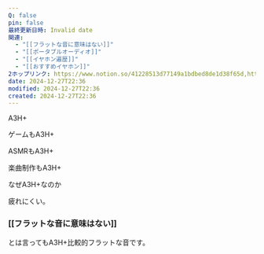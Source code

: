 ```yaml
---
Q: false
pin: false
最終更新日時: Invalid date
関連:
  - "[[フラットな音に意味はない]]"
  - "[[ポータブルオーディオ]]"
  - "[[イヤホン遍歴]]"
  - "[[おすすめイヤホン]]"
2ホップリンク: https://www.notion.so/41228513d77149a1bdbed8de1d38f65d,https://www.notion.so/41228513d77149a1bdbed8de1d38f65d, https://www.notion.so/775f473d4f204ea09b0419cd3e13f53f
date: 2024-12-27T22:36
modified: 2024-12-27T22:36
created: 2024-12-27T22:36
---
```

  

  

A3H+

ゲームもA3H+

ASMRもA3H+

楽曲制作もA3H+

  

なぜA3H+なのか

  

疲れにくい。

  

### [[フラットな音に意味はない]]

とは言ってもA3H+比較的フラットな音です。